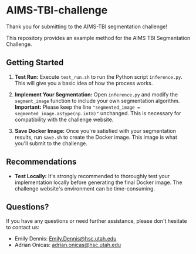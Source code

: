 # AIMS-TBI-challenge

Thank you for submitting to the AIMS-TBI segmentation challenge! 

This repository provides an example method for the AIMS TBI Segmentation Challenge.

## Getting Started

1. **Test Run:** Execute `test_run.sh` to run the Python script `inference.py`. This will give you a basic idea of how the process works.

2. **Implement Your Segmentation:** Open `inference.py` and modify the `segment_image` function to include your own segmentation algorithm. **Important:** Please keep the line `"segmented_image = segmented_image.astype(np.int8)"` unchanged. This is necessary for compatibility with the challenge website.

3. **Save Docker Image:** Once you're satisfied with your segmentation results, run `save.sh` to create the Docker image. This image is what you'll submit to the challenge.

## Recommendations

* **Test Locally:** It's strongly recommended to thoroughly test your implementation locally before generating the final Docker image. The challenge website's environment can be time-consuming.

## Questions?

If you have any questions or need further assistance, please don't hesitate to contact us:

* Emily Dennis: Emily.Dennis@hsc.utah.edu
* Adrian Onicas: adrian.onicas@hsc.utah.edu
